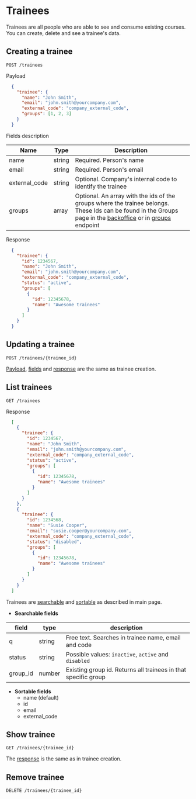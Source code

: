 # Trainees

Trainees are all people who are able to see and consume existing courses. You can create, delete and see a trainee's data.

## Creating a trainee

```shell
POST /trainees
```

Payload

```json
  {
    "trainee": {
      "name": "John Smith",
      "email": "john.smith@yourcompany.com",
      "external_code": "company_external_code",
      "groups": [1, 2, 3]
    }
  }
```

Fields description

|  Name  |  Type  |  Description  |
|--------|--------|---------------|
| name | string | Required. Person's name
| email | string | Required. Person's email
| external_code | string | Optional. Company's internal code to identify the trainee
| groups | array | Optional. An array with the ids of the groups where the trainee belongs. These Ids can be found in the Groups page in the [backoffice](https://backoffice.sabe-extend.com) or in [groups](groups.md) endpoint

Response

```json
  {
    "trainee": {
      "id": 1234567,
      "name": "John Smith",
      "email": "john.smith@yourcompany.com",
      "external_code": "company_external_code",
      "status": "active",
      "groups": [
        {
          "id": 12345678,
          "name": "Awesome trainees"
        }
      ]
    }
  }
```

## Updating a trainee

```shell
POST /trainees/{trainee_id}
```

[Payload](#payload), [fields](#fields-description) and [response](#reponse) are the same as trainee creation.

## List trainees

```shell
GET /trainees
```

Response

```json
  [
    {
      "trainee": {
        "id": 1234567,
        "name": "John Smith",
        "email": "john.smith@yourcompany.com",
        "external_code": "company_external_code",
        "status": "active",
        "groups": [
          {
            "id": 12345678,
            "name": "Awesome trainees"
          }
        ]
      }
    },
    {
      "trainee": {
        "id": 1234568,
        "name": "Susie Cooper",
        "email": "susie.cooper@yourcompany.com",
        "external_code": "company_external_code",
        "status": "disabled",
        "groups": [
          {
            "id": 12345678,
            "name": "Awesome trainees"
          }
        ]
      }
    }
  ]
```

Trainees are [searchable](/README.md#search) and [sortable](/README.md#sort) as described in main page.

* **Searchable fields**

|  field  |  type  |  description  |
|---------|--------|---------------|
| q | string | Free text. Searches in trainee name, email and code |
| status | string | Possible values: `inactive`, `active` and `disabled` |
| group_id | number | Existing group id. Returns all trainees in that specific group |

* **Sortable fields**
  * name (default)
  * id
  * email
  * external_code

## Show trainee

```shell
GET /trainees/{trainee_id}
```

The [response](#reponse) is the same as in trainee creation.

## Remove trainee

```shell
DELETE /trainees/{trainee_id}
```
